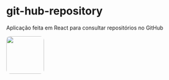 # git-hub-repository
Aplicação feita em React para consultar repositórios no GitHub

<img style="border-radius: 10px;" src="https://ibb.co/tHDmPps" width="100px;" alt=""/>
